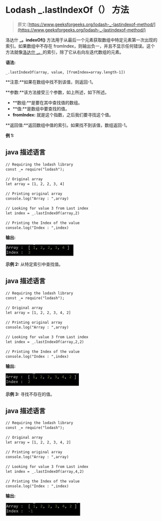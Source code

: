 # Lodash _.lastIndexOf（） 方法

> 原文:[https://www.geeksforgeeks.org/lodash-_-lastindexof-method/](https://www.geeksforgeeks.org/lodash-_-lastindexof-method/)

洛达什 **_。indexOf()** 方法用于从最后一个元素获取数组中特定元素第一次出现的索引。如果数组中不存在 fromIndex，则输出负一，并且不显示任何错误。这个方法就像[洛达什 _。](https://www.geeksforgeeks.org/lodash-_-indexof-method/)的索引，除了它从右向左迭代数组的元素。

**语法:**

```
_.lastIndexOf(array, value, [fromIndex=array.length-1])

```

**注意:**如果在数组中找不到该值，则返回-1。

**参数:**该方法接受三个参数，如上所述，如下所述。

*   **数组:**是要在其中查找值的数组。
*   **值:**是数组中要查找的值。
*   **fromIndex:** 就是这个指数，之后我们要寻找这个值。

**返回值:**返回数组中值的索引。如果找不到该值，数组返回-1。

**例 1:**

## java 描述语言

```
// Requiring the lodash library 
const _= require("lodash"); 

// Original array 
let array = [1, 2, 2, 3, 4] 

// Printing original array  
console.log("Array : ",array) 

// Looking for value 3 from Last index   
let index = _.lastIndexOf(array,2) 

// Printing the Index of the value  
console.log("Index : ",index)
```

**输出:**

![](img/11abcd5686327d350c2f5ded28503ba1.png)

**示例 2:** 从特定索引中查找值。

## java 描述语言

```
// Requiring the lodash library 
const _= require("lodash"); 

// Original array 
let array = [1, 2, 2, 3, 4, 2] 

// Printing original array  
console.log("Array : ",array) 

// Looking for value 3 from Last index   
let index = _.lastIndexOf(array,2,2) 

// Printing the Index of the value  
console.log("Index : ",index)
```

**输出:**

![](img/d67b5318af2a71a5637e52ee46418ec5.png)

**示例 3:** 寻找不存在的值。

## java 描述语言

```
// Requiring the lodash library 
const _= require("lodash"); 

// Original array 
let array = [1, 2, 2, 3, 4, 2] 

// Printing original array  
console.log("Array : ",array) 

// Looking for value 3 from Last index   
let index = _.lastIndexOf(array,4,2) 

// Printing the Index of the value  
console.log("Index : ",index)
```

**输出:**

![](img/43232e1cc6e1891fd30a7b2a4b014857.png)